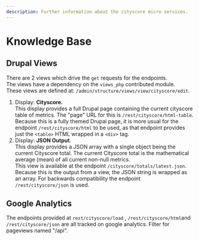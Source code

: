 ```yaml
---
description: Further information about the cityscore micro services.
---
```


# Knowledge Base

## Drupal Views

There are 2 views which drive the `get` requests for the endpoints.  \
The views have a dependency on the `views_php` contributed module.\
These views are defined at: `/admin/structure/views/view/cityscore/edit`.

1. Display: **Cityscore.**\
   This display provides a full Drupal page containing the current cityscore table of metrics.  The "page" URL for this is `/rest/cityscore/html-table`. Because this is a fully themed Drupal page, it is more usual for the endpoint `/rest/cityscore/html` to be used, as that endpoint provides just the `<table>` HTML wrapped in a `<div>` tag.
2. Display: **JSON Output**.\
   This display provides a JSON array with a single object being the current Cityscore total.  The current Cityscore total is the mathematical average (mean) of all current non-null metrics.\
   This view is available at the endpoint `/cityscore/totals/latest.json`. Because this is the output from a view, the JSON string is wrapped as an array.  For backwards compatibility the endpoint `/rest/cityscore/json` is used.

## Google Analytics

The endpoints provided at `rest/cityscore/load` , `/rest/cityscore/html`and `/rest/cityscore/json` are all tracked on google analytics.  Filter for pageviews named "/api".

